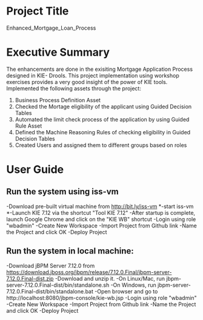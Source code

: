 # Project Title
Enhanced_Mortgage_Loan_Process

# Executive Summary
The enhancements are done in the exisiting Mortgage Application Process designed in KIE- Drools. This project implementation using workshop exercises provides a very good insight of the power of KIE tools.
Implemented the following assets through the project:
1. Business Process Definition Asset
2. Checked the Mortage eligibility of the applicant using Guided Decision Tables
3. Automated the limit check process of the application by using Guided Rule Asset
4. Defined the Machine Reasoning Rules of checking eligibility in Guided Decision Tables
5. Created Users and assigned them to different groups based on roles

# User Guide
## Run the system using iss-vm
-Download pre-built virtual machine from http://bit.ly/iss-vm
*-start iss-vm
*-Launch KIE 7.12 via the shortcut "Tool KIE 7.12"
-After startup is complete, launch Google Chrome and click on the "KIE WB" shortcut
-Login using role "wbadmin"
-Create New Workspace
-Import Project from Github link
-Name the Project and click OK
-Deploy Project

## Run the system in local machine:
-Download jBPM Server 7.12.0 from https://download.jboss.org/jbpm/release/7.12.0.Final/jbpm-server-7.12.0.Final-dist.zip
-Download and unzip it.
-On Linux/Mac, run jbpm-server-7.12.0.Final-dist/bin/standalone.sh
-On Windows, run jbpm-server-7.12.0.Final-dist/bin/standalone.bat
-Open browser and go to http://localhost:8080/jbpm-console/kie-wb.jsp
-Login using role "wbadmin"
-Create New Workspace
-Import Project from Github link
-Name the Project and click OK
-Deploy Project


